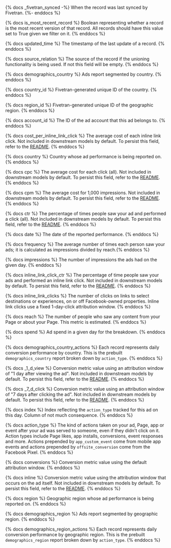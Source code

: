 {% docs _fivetran_synced -%}
When the record was last synced by Fivetran.
{%- enddocs %}

{% docs is_most_recent_record %}
Boolean representing whether a record is the most recent version of that record. All records should have this value set to True given we filter on it.
{% enddocs %}

{% docs updated_time %}
The timestamp of the last update of a record.
{% enddocs %}

{% docs source_relation %}
The source of the record if the unioning functionality is being used. If not this field will be empty.
{% enddocs %}

{% docs demographics_country %} Ads report segmented by country. {% enddocs %}

{% docs country_id %} Fivetran-generated unique ID of the country. {% enddocs %}

{% docs region_id %} Fivetran-generated unique ID of the geographic region. {% enddocs %}

{% docs account_id %} The ID of the ad account that this ad belongs to. {% enddocs %}

{% docs cost_per_inline_link_click %} The average cost of each inline link click. Not included in downstream models by default. To persist this field, refer to the [README](https://github.com/fivetran/dbt_facebook_ads_source?tab=readme-ov-file#passing-through-additional-metrics). {% enddocs %}

{% docs country %} Country whose ad performance is being reported on. {% enddocs %}

{% docs cpc %} The average cost for each click (all). Not included in downstream models by default. To persist this field, refer to the [README](https://github.com/fivetran/dbt_facebook_ads_source?tab=readme-ov-file#passing-through-additional-metrics). {% enddocs %}

{% docs cpm %} The average cost for 1,000 impressions. Not included in downstream models by default. To persist this field, refer to the [README](https://github.com/fivetran/dbt_facebook_ads_source?tab=readme-ov-file#passing-through-additional-metrics). {% enddocs %}

{% docs ctr %} The percentage of times people saw your ad and performed a click (all). Not included in downstream models by default. To persist this field, refer to the [README](https://github.com/fivetran/dbt_facebook_ads_source?tab=readme-ov-file#passing-through-additional-metrics). {% enddocs %}

{% docs date %} The date of the reported performance. {% enddocs %}

{% docs frequency %} The average number of times each person saw your ads; it is calculated as impressions divided by reach.{% enddocs %}

{% docs impressions %} The number of impressions the ads had on the given day. {% enddocs %}

{% docs inline_link_click_ctr %} The percentage of time people saw your ads and performed an inline link click. Not included in downstream models by default. To persist this field, refer to the [README](https://github.com/fivetran/dbt_facebook_ads_source?tab=readme-ov-file#passing-through-additional-metrics). {% enddocs %}

{% docs inline_link_clicks %}
The number of clicks on links to select destinations or experiences, on or off Facebook-owned properties. Inline link clicks use a fixed 1-day-click attribution window.
{% enddocs %}

{% docs reach %} The number of people who saw any content from your Page or about your Page. This metric is estimated. {% enddocs %}

{% docs spend %} Ad spend in a given day for the breakdown. {% enddocs %}

{% docs demographics_country_actions %}
Each record represents daily conversion performance by country. This is the prebuilt `demographics_country` report broken down by `action_type`.
{% enddocs %}

{% docs _1_d_view %}
Conversion metric value using an attribution window of "1 day after viewing the ad". Not included in downstream models by default. To persist this field, refer to the [README](https://github.com/fivetran/dbt_facebook_ads_source?tab=readme-ov-file#passing-through-additional-metrics).
{% enddocs %}

{% docs _7_d_click %}
Conversion metric value using an attribution window of "7 days after clicking the ad". Not included in downstream models by default. To persist this field, refer to the [README](https://github.com/fivetran/dbt_facebook_ads_source?tab=readme-ov-file#passing-through-additional-metrics).
{% enddocs %}

{% docs index %}
Index reflecting the `action_type` tracked for this ad on this day. Column of not much consequence.
{% enddocs %}

{% docs action_type %}
The kind of actions taken on your ad, Page, app or event after your ad was served to someone, even if they didn't click on it. Action types include Page likes, app installs, conversions, event responses and more.
Actions prepended by `app_custom_event` come from mobile app events and actions prepended by `offsite_conversion` come from the Facebook Pixel.
{% enddocs %}

{% docs conversions %}
Conversion metric value using the default attribution window.
{% enddocs %}

{% docs inline %}
Conversion metric value using the attribution window that occurs on the ad itself. Not included in downstream models by default. To persist this field, refer to the [README](https://github.com/fivetran/dbt_facebook_ads_source?tab=readme-ov-file#passing-through-additional-metrics).
{% enddocs %}

{% docs region %}
Geographic region whose ad performance is being reported on.
{% enddocs %}

{% docs demographics_region %}
Ads report segmented by geographic region.
{% enddocs %}

{% docs demographics_region_actions %}
Each record represents daily conversion performance by geographic region. This is the prebuilt `demographics_region` report broken down by `action_type`.
{% enddocs %}